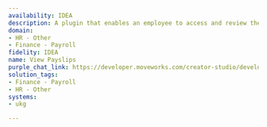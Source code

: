```yaml
---
availability: IDEA
description: A plugin that enables an employee to access and review their pay history.
domain:
- HR - Other
- Finance - Payroll
fidelity: IDEA
name: View Payslips
purple_chat_link: https://developer.moveworks.com/creator-studio/developer-tools/purple-chat/?conversation=%7B%22startTimestamp%22%3A%2211%3A43+AM%22%2C%22messages%22%3A%5B%7B%22role%22%3A%22user%22%2C%22parts%22%3A%5B%7B%22richText%22%3A%22Can+you+show+me+my+paychecks+for+the+past+few+months%3F%22%7D%5D%7D%2C%7B%22role%22%3A%22assistant%22%2C%22parts%22%3A%5B%7B%22richText%22%3A%22%3Cp%3EHere%27s+a+summary+of+your+recent+paychecks.+%3Cbr%3E%3C%2Fp%3E%22%7D%2C%7B%22richText%22%3A%22%3Cb%3EPaycheck%3A+March+15%2C+2023%3C%2Fb%3E%3Cbr%3E%3Cb%3EDate+Deposited%3A%3C%2Fb%3E+March+15%2C+2023%3Cbr%3E%3Cb%3EAmount%3A%3C%2Fb%3E+%241537.42%22%7D%2C%7B%22richText%22%3A%22%3Cb%3EPaycheck%3A+March+1%2C+2023%3C%2Fb%3E%3Cbr%3E%3Cb%3EDate+Deposited%3A%3C%2Fb%3E+March+1%2C+2023%3Cbr%3E%3Cb%3EAmount%3A%3C%2Fb%3E+%241542.75%22%7D%2C%7B%22richText%22%3A%22%3Cb%3EPaycheck%3A+February+15%2C+2023%3C%2Fb%3E%3Cbr%3E%3Cb%3EDate+Deposited%3A%3C%2Fb%3E+February+15%2C+2023%3Cbr%3E%3Cb%3EAmount%3A%3C%2Fb%3E+%241528.60%22%7D%2C%7B%22richText%22%3A%22%3Cb%3EPaycheck%3A+February+1%2C+2023%3C%2Fb%3E%3Cbr%3E%3Cb%3EDate+Deposited%3A%3C%2Fb%3E+February+1%2C+2023%3Cbr%3E%3Cb%3EAmount%3A%3C%2Fb%3E+%241530.99%22%7D%2C%7B%22richText%22%3A%22%3Cb%3EPaycheck%3A+January+15%2C+2023%3C%2Fb%3E%3Cbr%3E%3Cb%3EDate+Deposited%3A%3C%2Fb%3E+January+15%2C+2023%3Cbr%3E%3Cb%3EAmount%3A%3C%2Fb%3E+%241501.33%22%7D%2C%7B%22richText%22%3A%22%3Cb%3EPaycheck%3A+January+1%2C+2023%3C%2Fb%3E%3Cbr%3E%3Cb%3EDate+Deposited%3A%3C%2Fb%3E+January+1%2C+2023%3Cbr%3E%3Cb%3EAmount%3A%3C%2Fb%3E+%241503.22%22%7D%5D%7D%5D%7D
solution_tags:
- Finance - Payroll
- HR - Other
systems:
- ukg

---
```

